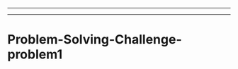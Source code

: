 ------------------------------------------------------------------------------
-----------------------------------------------------------------------------------
# Problem-Solving-Challenge-problem1
